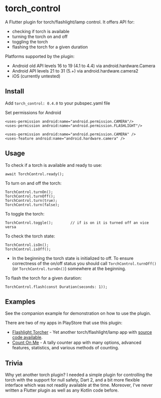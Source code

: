 # torch_control

A Flutter plugin for torch/flashlight/lamp control. It offers API for:
* checking if torch is available
* turning the torch on and off
* toggling the torch
* flashing the torch for a given duration

Platforms supported by the plugin:
* Android old API levels 16 to 19 (4.1 to 4.4) via android.hardware.Camera
* Android API levels 21 to 31 (5.+) via android.hardware.camera2
* iOS (currently untested)

## Install

Add  `torch_control: 0.4.0` to your pubspec.yaml file

Set permissions for Android

    <uses-permission android:name="android.permission.CAMERA"/>
    <uses-permission android:name="android.permission.FLASHLIGHT"/>

    <uses-permission android:name="android.permission.CAMERA" />
    <uses-feature android:name="android.hardware.camera" />

## Usage

To check if a torch is available and ready to use:

    await TorchControl.ready();

To turn on and off the torch:

    TorchControl.turnOn();
    TorchControl.turnOff();
    TorchControl.turn(true);
    TorchControl.turn(false);

To toggle the torch:

    TorchControl.toggle();        // if is on it is turned off an vice versa

To check the torch state:

    TorchControl.isOn();
    TorchControl.isOff();

* In the beginning the torch state is initialized to off. To ensure correctness of the on/off status
    you should call `TorchControl.turnOff()` (or `TorchControl.turnOn()`) somewhere at the beginning.

To flash the torch for a given duration:

    TorchControl.flash(const Duration(seconds: 1));

## Examples

See the companion example for demonstration on how to use the plugin.

There are two of my apps in PlayStore that use this plugin:
* [Flashlight Torcher](https://play.google.com/store/apps/details?id=com.topappfield.torcher) - Yet another torch/flashlight/lamp app with [source code available](https://github.com/topappfield/torcher).
* [Count On Me](https://play.google.com/store/apps/details?id=com.topappfield.CountOnMe) - A tally counter app with many options, advanced features, statistics, and various methods of counting.

## Trivia

Why yet another torch plugin? I needed a simple plugin for controlling the torch with the support for null safety, Dart 2, and a bit more flexible interface which was not readily available at the time. Moreover, I've never written a Flutter plugin as well as any Kotlin code before.
